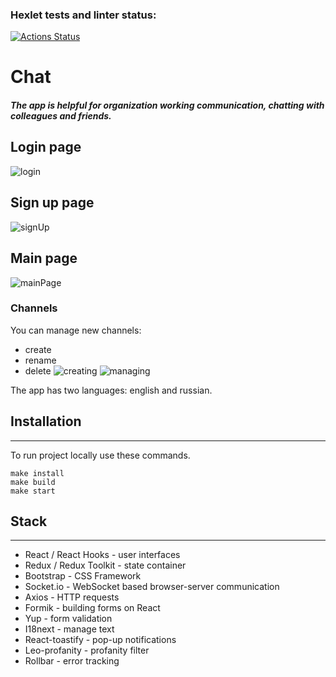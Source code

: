 ### Hexlet tests and linter status:
[![Actions Status](https://github.com/yonamin/frontend-project-12/actions/workflows/hexlet-check.yml/badge.svg)](https://github.com/yonamin/frontend-project-12/actions)

# Chat

#### _The app is helpful for organization working communication, chatting with colleagues and friends._

## Login page
![login](https://github.com/yonamin/Chat/assets/92670071/fa4c69a9-54fa-4b66-8de8-b5a06afceb06)

## Sign up page
![signUp](https://github.com/yonamin/Chat/assets/92670071/6abaaf8c-7278-482b-84b8-c61630383967)

## Main page
![mainPage](https://github.com/yonamin/Chat/assets/92670071/d7b16716-b839-4e23-9dbe-6a72b5944f1c)
### Channels
You can manage new channels:
- create
- rename
- delete
![creating](https://github.com/yonamin/Chat/assets/92670071/6abb8d32-406c-45be-9110-154f08d0c596)
![managing](https://github.com/yonamin/Chat/assets/92670071/0ac8e345-40de-482e-8340-5e0abaaa6ed2)


The app has two languages: english and russian.

## Installation
-----
To run project locally use these commands.
```
make install
make build
make start
```

## Stack
------
- React / React Hooks - user interfaces
- Redux / Redux Toolkit - state container
- Bootstrap - CSS Framework
- Socket.io - WebSocket based browser-server communication
- Axios - HTTP requests
- Formik - building forms on React
- Yup - form validation
- I18next - manage text
- React-toastify - pop-up notifications
- Leo-profanity - profanity filter
- Rollbar - error tracking
